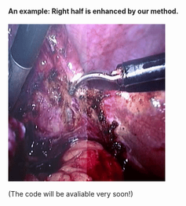 
#### An example: Right half is enhanced by our method.
![alt text][gif]

[gif]:/videos/example1.gif

(The code will be avaliable very soon!)

